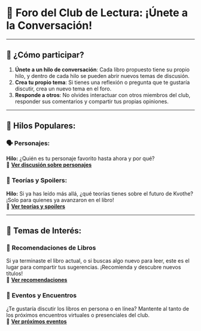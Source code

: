 # 📖 **Foro del Club de Lectura: ¡Únete a la Conversación!**

---

## 🌟 **¿Cómo participar?**

1. **Únete a un hilo de conversación**: Cada libro propuesto tiene su propio hilo, y dentro de cada hilo se pueden abrir nuevos temas de discusión.
2. **Crea tu propio tema**: Si tienes una reflexión o pregunta que te gustaría discutir, crea un nuevo tema en el foro.
3. **Responde a otros**: No olvides interactuar con otros miembros del club, responder sus comentarios y compartir tus propias opiniones.

---

## 📌 **Hilos Populares:**

### 🗣️ **Personajes**:  
**Hilo:** ¿Quién es tu personaje favorito hasta ahora y por qué?  
🔗 **[Ver discusión sobre personajes](#)**

### 📖 **Teorías y Spoilers**:  
**Hilo:** Si ya has leído más allá, ¿qué teorías tienes sobre el futuro de Kvothe? ¡Solo para quienes ya avanzaron en el libro!  
🔗 **[Ver teorías y spoilers](#)**

---

## 🌱 **Temas de Interés:**

### 🔮 **Recomendaciones de Libros**  
Si ya terminaste el libro actual, o si buscas algo nuevo para leer, este es el lugar para compartir tus sugerencias. ¡Recomienda y descubre nuevos títulos!  
🔗 **[Ver recomendaciones](#)**

### 🎉 **Eventos y Encuentros**  
¿Te gustaría discutir los libros en persona o en línea? Mantente al tanto de los próximos encuentros virtuales o presenciales del club.  
🔗 **[Ver próximos eventos](#)**
